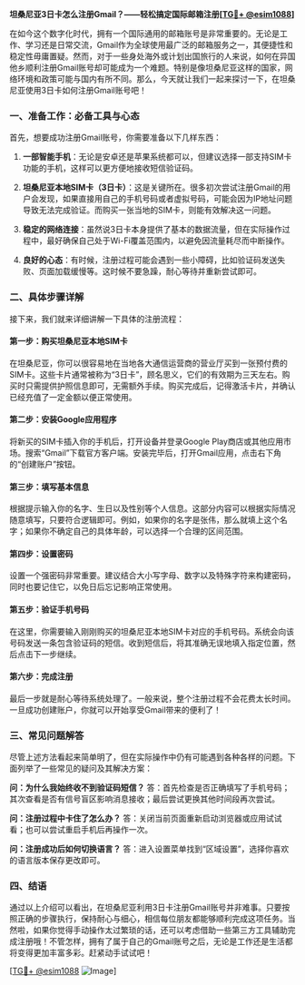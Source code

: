 **坦桑尼亚3日卡怎么注册Gmail？——轻松搞定国际邮箱注册[[TG💪+ @esim1088](https://t.me/s/esim1088)]**

在如今这个数字化时代，拥有一个国际通用的邮箱账号是非常重要的。无论是工作、学习还是日常交流，Gmail作为全球使用最广泛的邮箱服务之一，其便捷性和稳定性毋庸置疑。然而，对于一些身处海外或计划出国旅行的人来说，如何在异国他乡顺利注册Gmail账号却可能成为一个难题。特别是像坦桑尼亚这样的国家，网络环境和政策可能与国内有所不同。那么，今天就让我们一起来探讨一下，在坦桑尼亚使用3日卡如何注册Gmail账号吧！

### 一、准备工作：必备工具与心态

首先，想要成功注册Gmail账号，你需要准备以下几样东西：

1. **一部智能手机**：无论是安卓还是苹果系统都可以，但建议选择一部支持SIM卡功能的手机，这样可以更方便地接收短信验证码。
   
2. **坦桑尼亚本地SIM卡（3日卡）**：这是关键所在。很多初次尝试注册Gmail的用户会发现，如果直接用自己的手机号码或者虚拟号码，可能会因为IP地址问题导致无法完成验证。而购买一张当地的SIM卡，则能有效解决这一问题。

3. **稳定的网络连接**：虽然说3日卡本身提供了基本的数据流量，但在实际操作过程中，最好确保自己处于Wi-Fi覆盖范围内，以避免因流量耗尽而中断操作。

4. **良好的心态**：有时候，注册过程可能会遇到一些小障碍，比如验证码发送失败、页面加载缓慢等。这时候不要急躁，耐心等待并重新尝试即可。

### 二、具体步骤详解

接下来，我们就来详细讲解一下具体的注册流程：

#### 第一步：购买坦桑尼亚本地SIM卡
在坦桑尼亚，你可以很容易地在当地各大通信运营商的营业厅买到一张预付费的SIM卡。这些卡片通常被称为“3日卡”，顾名思义，它们的有效期为三天左右。购买时只需提供护照信息即可，无需额外手续。购买完成后，记得激活卡片，并确认已经充值了一定金额以便正常使用。

#### 第二步：安装Google应用程序
将新买的SIM卡插入你的手机后，打开设备并登录Google Play商店或其他应用市场。搜索“Gmail”下载官方客户端。安装完毕后，打开Gmail应用，点击右下角的“创建账户”按钮。

#### 第三步：填写基本信息
根据提示输入你的名字、生日以及性别等个人信息。这部分内容可以根据实际情况随意填写，只要符合逻辑即可。例如，如果你的名字是张伟，那么就填上这个名字；如果你不确定自己的具体年龄，可以选择一个合理的区间范围。

#### 第四步：设置密码
设置一个强密码非常重要。建议结合大小写字母、数字以及特殊字符来构建密码，同时也要记住它，以免日后忘记影响正常使用。

#### 第五步：验证手机号码
在这里，你需要输入刚刚购买的坦桑尼亚本地SIM卡对应的手机号码。系统会向该号码发送一条包含验证码的短信。收到短信后，将其准确无误地填入指定位置，然后点击下一步继续。

#### 第六步：完成注册
最后一步就是耐心等待系统处理了。一般来说，整个注册过程不会花费太长时间。一旦成功创建账户，你就可以开始享受Gmail带来的便利了！

### 三、常见问题解答

尽管上述方法看起来简单明了，但在实际操作中仍有可能遇到各种各样的问题。下面列举了一些常见的疑问及其解决方案：

**问：为什么我始终收不到验证码短信？**
答：首先检查是否正确填写了手机号码；其次查看是否有信号盲区影响消息接收；最后尝试更换其他时间段再次尝试。

**问：注册过程中卡住了怎么办？**
答：关闭当前页面重新启动浏览器或应用试试看；也可以尝试重启手机后再操作一次。

**问：注册成功后如何切换语言？**
答：进入设置菜单找到“区域设置”，选择你喜欢的语言版本保存更改即可。

### 四、结语

通过以上介绍可以看出，在坦桑尼亚利用3日卡注册Gmail账号并非难事。只要按照正确的步骤执行，保持耐心与细心，相信每位朋友都能够顺利完成这项任务。当然啦，如果你觉得手动操作太过繁琐的话，还可以考虑借助一些第三方工具辅助完成注册哦！不管怎样，拥有了属于自己的Gmail账号之后，无论是工作还是生活都将变得更加丰富多彩。赶紧动手试试吧！

[[TG💪+ @esim1088](https://t.me/s/esim1088) ![Image](https://i.postimg.cc/4NQfJmqS/Snipaste-2025-05-13-00-14-12.png)]